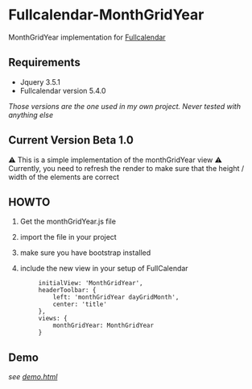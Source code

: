 # Fullcalendar-MonthGridYear
MonthGridYear implementation for [Fullcalendar](https://fullcalendar.io/)

## Requirements
* Jquery 3.5.1
* Fullcalendar version 5.4.0

_Those versions are the one used in my own project. Never tested with anything else_

## Current Version Beta 1.0
⚠ This is a simple implementation of the monthGridYear view ⚠  
Currently, you need to refresh the render to make sure that the height / width of the elements are correct

## HOWTO
1. Get the monthGridYear.js file 
2. import the file in your project
3. make sure you have bootstrap installed
4. include the new view in your setup of FullCalendar



            initialView: 'MonthGridYear',
            headerToolbar: {
                left: 'monthGridYear dayGridMonth',
                center: 'title'
            },
            views: {
                monthGridYear: MonthGridYear
            }


## Demo
_see [demo.html](demo.html)_